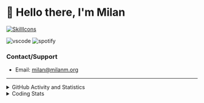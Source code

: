 # 👋 Hello there, I'm Milan
[![SkillIcons](https://skillicons.dev/icons?i=js,ts,nextjs,tailwind,html,go,bash,git,nginx,prisma,kubernetes,docker,linux)](https://skillicons.dev)

![vscode](https://nocache.advaith.workers.dev?url=https://img.shields.io/endpoint?url=https://dev.discordprofiles.me/api/badge/vscode/423203831971708958)
![spotify](https://nocache.advaith.workers.dev/?url=https://img.shields.io/endpoint?url=https://milanm.org/api/spotify/shields&cacheSeconds=10)

### Contact/Support

- Email: [milan@milanm.org](mailto:milan@milanm.org)
 
---
 
<details>
  <summary>GitHub Activity and Statistics</summary>
  <img src="/github-metrics.svg" />
</details>
<details>
  <summary>Coding Stats</summary>
  <!--START_SECTION:waka-->

```txt
TypeScript   11 hrs 8 mins   ████████████████████▓░░░░   82.25 %
JSON         1 hr 22 mins    ██▓░░░░░░░░░░░░░░░░░░░░░░   10.14 %
Git Config   27 mins         █░░░░░░░░░░░░░░░░░░░░░░░░   03.38 %
Bash         13 mins         ▒░░░░░░░░░░░░░░░░░░░░░░░░   01.71 %
YAML         6 mins          ▒░░░░░░░░░░░░░░░░░░░░░░░░   00.75 %
```

<!--END_SECTION:waka-->
</details>

